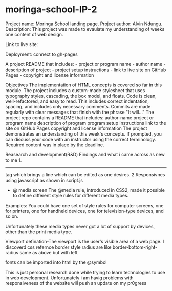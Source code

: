 # moringa-school-IP-2

Project name: Moringa School landing page.
Project author: Alvin Ndungu.
Description: This project was made to evaulate my understanding of weeks one content of web design.

Link to live site: 

Deployment: connect to gh-pages 

A project README that includes: - project or program name - author name - description of project - project setup instructions - link to live site on GitHub Pages - copyright and license information


Objectives
The implementation of HTML concepts is covered so far in this module.
The project includes a custom-made stylesheet that uses typography styles, cascading, the box model, and floats.
Code is clean, well-refactored, and easy to read. This includes correct indentation, spacing, and includes only necessary comments.
Commits are made regularly with clear messages that finish with the phrase "It will…"
The project repo contains a README that includes:
author-name
project or program name
description of program
program setup instructions
link to the site on GitHub Pages
copyright and license information
The project demonstrates an understanding of this week's concepts. If prompted, you can discuss your code with an instructor using the correct terminology.
Required content was in place by the deadline.




Reasearch and development(R&D)
Findings and what i came across as new to me
1.<hr> tag which brings a line which can be edited as one desires.
2.Responsivnes using javascript as shown in script.js
- @ media screen
The @media rule, introduced in CSS2, made it possible to define different style rules for different media types.

Examples: You could have one set of style rules for computer screens, one for printers, one for handheld devices, one for television-type devices, and so on.

Unfortunately these media types never got a lot of support by devices, other than the print media type.

Viewport defination-The viewport is the user's visible area of a web page.
I discoverd css refernce 
border style radius are like
border-bottom-right-radius
same as above but with left

fonts can be imported into html by the @symbol

This is just personal research done while trying to learn technologies to use in web development.
Unfortunately i am havig problems with responsiveness of the website will push an update on my pr0gress


